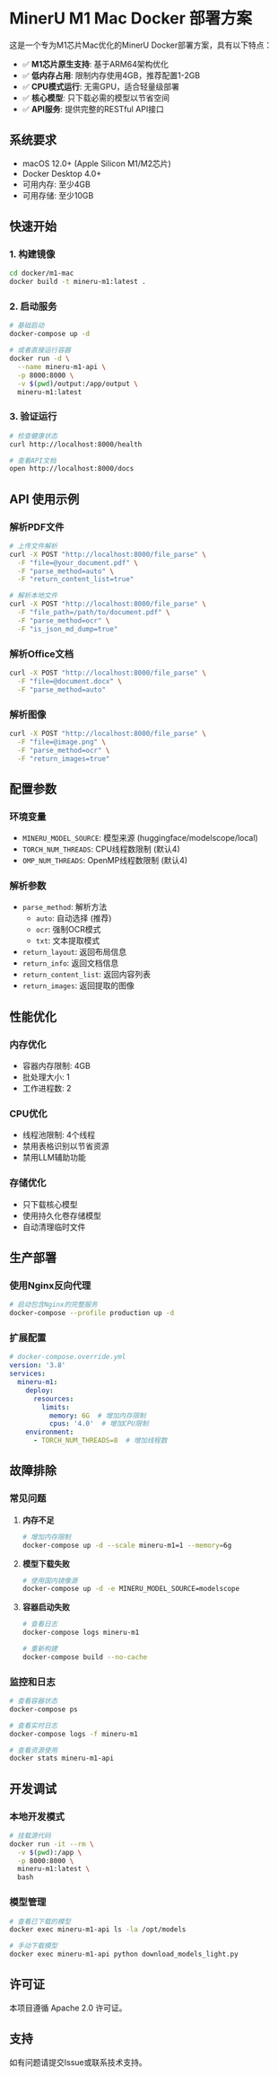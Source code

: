 # MinerU M1 Mac Docker 部署方案

这是一个专为M1芯片Mac优化的MinerU Docker部署方案，具有以下特点：

- ✅ **M1芯片原生支持**: 基于ARM64架构优化
- ✅ **低内存占用**: 限制内存使用4GB，推荐配置1-2GB
- ✅ **CPU模式运行**: 无需GPU，适合轻量级部署
- ✅ **核心模型**: 只下载必需的模型以节省空间
- ✅ **API服务**: 提供完整的RESTful API接口

## 系统要求

- macOS 12.0+ (Apple Silicon M1/M2芯片)
- Docker Desktop 4.0+
- 可用内存: 至少4GB
- 可用存储: 至少10GB

## 快速开始

### 1. 构建镜像

```bash
cd docker/m1-mac
docker build -t mineru-m1:latest .
```

### 2. 启动服务

```bash
# 基础启动
docker-compose up -d

# 或者直接运行容器
docker run -d \
  --name mineru-m1-api \
  -p 8000:8000 \
  -v $(pwd)/output:/app/output \
  mineru-m1:latest
```

### 3. 验证运行

```bash
# 检查健康状态
curl http://localhost:8000/health

# 查看API文档
open http://localhost:8000/docs
```

## API 使用示例

### 解析PDF文件

```bash
# 上传文件解析
curl -X POST "http://localhost:8000/file_parse" \
  -F "file=@your_document.pdf" \
  -F "parse_method=auto" \
  -F "return_content_list=true"

# 解析本地文件
curl -X POST "http://localhost:8000/file_parse" \
  -F "file_path=/path/to/document.pdf" \
  -F "parse_method=ocr" \
  -F "is_json_md_dump=true"
```

### 解析Office文档

```bash
curl -X POST "http://localhost:8000/file_parse" \
  -F "file=@document.docx" \
  -F "parse_method=auto"
```

### 解析图像

```bash
curl -X POST "http://localhost:8000/file_parse" \
  -F "file=@image.png" \
  -F "parse_method=ocr" \
  -F "return_images=true"
```

## 配置参数

### 环境变量

- `MINERU_MODEL_SOURCE`: 模型来源 (huggingface/modelscope/local)
- `TORCH_NUM_THREADS`: CPU线程数限制 (默认4)
- `OMP_NUM_THREADS`: OpenMP线程数限制 (默认4)

### 解析参数

- `parse_method`: 解析方法
  - `auto`: 自动选择 (推荐)
  - `ocr`: 强制OCR模式
  - `txt`: 文本提取模式
- `return_layout`: 返回布局信息
- `return_info`: 返回文档信息
- `return_content_list`: 返回内容列表
- `return_images`: 返回提取的图像

## 性能优化

### 内存优化
- 容器内存限制: 4GB
- 批处理大小: 1
- 工作进程数: 2

### CPU优化
- 线程池限制: 4个线程
- 禁用表格识别以节省资源
- 禁用LLM辅助功能

### 存储优化
- 只下载核心模型
- 使用持久化卷存储模型
- 自动清理临时文件

## 生产部署

### 使用Nginx反向代理

```bash
# 启动包含Nginx的完整服务
docker-compose --profile production up -d
```

### 扩展配置

```yaml
# docker-compose.override.yml
version: '3.8'
services:
  mineru-m1:
    deploy:
      resources:
        limits:
          memory: 6G  # 增加内存限制
          cpus: '4.0'  # 增加CPU限制
    environment:
      - TORCH_NUM_THREADS=8  # 增加线程数
```

## 故障排除

### 常见问题

1. **内存不足**
   ```bash
   # 增加内存限制
   docker-compose up -d --scale mineru-m1=1 --memory=6g
   ```

2. **模型下载失败**
   ```bash
   # 使用国内镜像源
   docker-compose up -d -e MINERU_MODEL_SOURCE=modelscope
   ```

3. **容器启动失败**
   ```bash
   # 查看日志
   docker-compose logs mineru-m1
   
   # 重新构建
   docker-compose build --no-cache
   ```

### 监控和日志

```bash
# 查看容器状态
docker-compose ps

# 查看实时日志
docker-compose logs -f mineru-m1

# 查看资源使用
docker stats mineru-m1-api
```

## 开发调试

### 本地开发模式

```bash
# 挂载源代码
docker run -it --rm \
  -v $(pwd):/app \
  -p 8000:8000 \
  mineru-m1:latest \
  bash
```

### 模型管理

```bash
# 查看已下载的模型
docker exec mineru-m1-api ls -la /opt/models

# 手动下载模型
docker exec mineru-m1-api python download_models_light.py
```

## 许可证

本项目遵循 Apache 2.0 许可证。

## 支持

如有问题请提交Issue或联系技术支持。